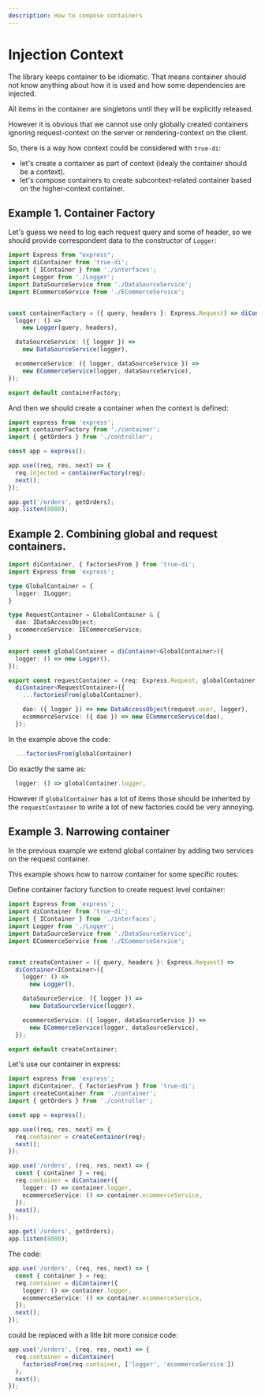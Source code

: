 ```yaml
---
description: How to compose containers
---
```


# Injection Context

The library keeps container to be idiomatic. That means container should not know
anything about how it is used and how some dependencies are injected.

All items in the container are singletons until they will be explicitly released.

However it is obvious that we cannot use only globally created containers
ignoring request-context on the server or rendering-context on the client.

So, there is a way how context could be considered with `true-di`:

- let's create a container as part of context (idealy the container should be a context).
- let's compose containers to create subcontext-related container based on the higher-context container.

## Example 1. Container Factory

Let's guess we need to log each request query and some of header, so we should provide
correspondent data to the constructor of `Logger`:

```typescript
import Express from "express";
import diContainer from 'true-di';
import { IContainer } from './interfaces';
import Logger from './Logger';
import DataSourceService from './DataSourceService';
import ECommerceService from './ECommerceService';


const containerFactory = ({ query, headers }: Express.Request) => diContainer<IContainer>({
  logger: () =>
    new Logger(query, headers),

  dataSourceService: ({ logger }) => 
    new DataSourceService(logger),

  ecommerceService: ({ logger, dataSourceService }) =>
    new ECommerceService(logger, dataSourceService),
});

export default containerFactory;
```

And then we should create a container when the context is defined:

```typescript
import express from 'express';
import containerFactory from './container';
import { getOrders } from './controller';

const app = express();

app.use((req, res, next) => {
  req.injected = containerFactory(req);
  next();
});

app.get('/orders', getOrders);
app.listen(8080);
```

 ## Example 2. Combining global and request containers.

```typescript
import diContainer, { factoriesFrom } from 'true-di';
import Express from 'express';

type GlobalContainer = {
  logger: ILogger;
}

type RequestContainer = GlobalContainer & {
  dao: IDataAccessObject;
  ecommerceService: IECommerceService;
}

export const globalContainer = diContainer<GlobalContainer>({
  logger: () => new Logger(),
});

export const requestContainer = (req: Express.Request, globalContainer: GlobalContainer) =>
  diContainer<RequestContainer>({
    ...factoriesFrom(globalContainer),

    dao: ({ logger }) => new DataAccessObject(request.user, logger),
    ecommerceService: ({ dao }) => new ECommerceService(dao),
  });
```

In the example above the code:

```typescript
  ...factoriesFrom(globalContainer)
```

Do exactly the same as:

```typescript
  logger: () => globalContainer.logger,
```
 
However if `globalContainer` has a lot of items those should be inherited by the `requestContainer`
to write a lot of new factories could be very annoying.


## Example 3. Narrowing container

In the previous example we extend global container by adding two services on the request container. 

This example shows how to narrow container for some specific routes:

Define container factory function to create request level container:

```typescript
import Express from 'express';
import diContainer from 'true-di';
import { IContainer } from './interfaces';
import Logger from './Logger';
import DataSourceService from './DataSourceService';
import ECommerceService from './ECommerceService';


const createContainer = ({ query, headers }: Express.Request) => 
  diContainer<IContainer>({
    logger: () =>
      new Logger(),

    dataSourceService: ({ logger }) => 
      new DataSourceService(logger),

    ecommerceService: ({ logger, dataSourceService }) =>
      new ECommerceService(logger, dataSourceService),
  });

export default createContainer;
```

Let's use our container in express:

```typescript
import express from 'express';
import diContainer, { factoriesFrom } from 'true-di';
import createContainer from './container';
import { getOrders } from './controller';

const app = express();

app.use((req, res, next) => {
  req.container = createContainer(req);
  next();
});

app.use('/orders', (req, res, next) => {
  const { container } = req;
  req.container = diContainer({
    logger: () => container.logger,
    ecommerceService: () => container.ecommerceService,
  });
  next();
});

app.get('/orders', getOrders);
app.listen(8080);
```

The code:

```typescript
app.use('/orders', (req, res, next) => {
  const { container } = req;
  req.container = diContainer({
    logger: () => container.logger,
    ecommerceService: () => container.ecommerceService,
  });
  next();
});
```

could be replaced with a litle bit more consice code:

```typescript
app.use('/orders', (req, res, next) => {
  req.container = diContainer(
    factoriesFrom(req.container, ['logger', 'ecommerceService'])
  );
  next();
});
```